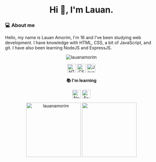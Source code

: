 <h1 align="center">Hi 👋, I'm Lauan.</h1>

### 💻 About me
<p>
Hello, my name is Lauan Amorim, I'm 16 and I've been studying web development. I have knowledge with HTML, CSS, a bit of JavaScript, and git. I have also been learning NodeJS and ExpressJS.
</p>

<p align="center"> <img src="https://komarev.com/ghpvc/?username=lauanamorim&label=Profile%20views&color=0e75b6&style=flat" alt="lauanamorim" /> </p>
<div align="center">
<p>
<img align="center" src="https://img.shields.io/badge/HTML5-E34F26?style=for-the-badge&logo=html5&logoColor=white" alt="HTML5" height="28px" />
<img align="center" src="https://img.shields.io/badge/CSS3-1572B6?style=for-the-badge&logo=css3&logoColor=white" alt="CSS" height="28px" />
<img align="center" src="https://img.shields.io/badge/JavaScript-323330?style=for-the-badge&logo=javascript&logoColor=F7DF1E" alt="JavaScript" height="28px" /><br><br>
<strong> 📚 I'm learning </strong><br><br>
<img align="center" src="https://img.shields.io/badge/Node.js-339933?style=for-the-badge&logo=nodedotjs&logoColor=white" alt="Node" height="28px" />
<img align="center" src="https://img.shields.io/badge/Express.js-000000?style=for-the-badge&logo=express&logoColor=white" alt="Express" height="28px" />
</p> 

<img align="center" height="180em" src="https://github-readme-stats.vercel.app/api?username=LauanAmorim&show_icons=true&theme=nord" alt="lauanamorim" />
<img align="center" height="180em" src="https://github-readme-stats.vercel.app/api/top-langs/?username=LauanAmorim&layout=compact&langs_count=7&theme=nord" />
</div>
